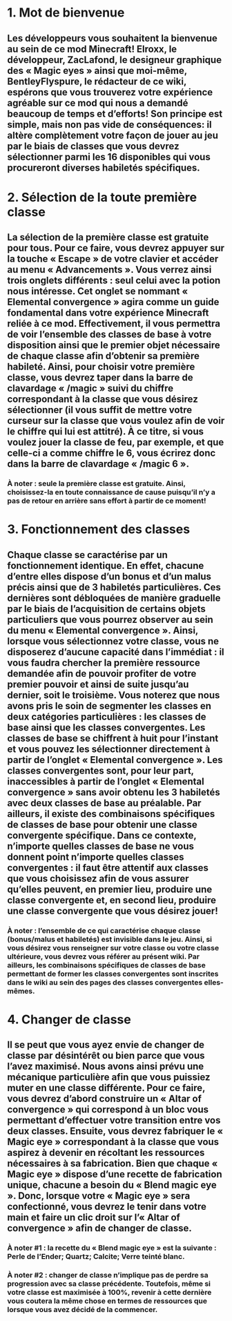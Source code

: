 # 1. Mot de bienvenue
## Les développeurs vous souhaitent la bienvenue au sein de ce mod Minecraft! Elroxx, le développeur, ZacLafond, le designeur graphique des « Magic eyes » ainsi que moi-même, BentleyFlyspure, le rédacteur de ce wiki, espérons que vous trouverez votre expérience agréable sur ce mod qui nous a demandé beaucoup de temps et d’efforts! Son principe est simple, mais non pas vide de conséquences: il altère complètement votre façon de jouer au jeu par le biais de classes que vous devrez sélectionner parmi les 16 disponibles qui vous procureront diverses habiletés spécifiques.
# 2. Sélection de la toute première classe
## La sélection de la première classe est gratuite pour tous. Pour ce faire, vous devrez appuyer sur la touche « Escape » de votre clavier et accéder au menu « Advancements ». Vous verrez ainsi trois onglets différents : seul celui avec la potion nous intéresse. Cet onglet se nommant « Elemental convergence » agira comme un guide fondamental dans votre expérience Minecraft reliée à ce mod. Effectivement, il vous permettra de voir l’ensemble des classes de base à votre disposition ainsi que le premier objet nécessaire de chaque classe afin d’obtenir sa première habileté. Ainsi, pour choisir votre première classe, vous devrez taper dans la barre de clavardage « /magic » suivi du chiffre correspondant à la classe que vous désirez sélectionner (il vous suffit de mettre votre curseur sur la classe que vous voulez afin de voir le chiffre qui lui est attitré). À ce titre, si vous voulez jouer la classe de feu, par exemple, et que celle-ci a comme chiffre le 6, vous écrirez donc dans la barre de clavardage « /magic 6 ». 
### À noter : seule la première classe est gratuite. Ainsi, choisissez-la en toute connaissance de cause puisqu’il n’y a pas de retour en arrière sans effort à partir de ce moment!
# 3. Fonctionnement des classes 
## Chaque classe se caractérise par un fonctionnement identique. En effet, chacune d’entre elles dispose d’un bonus et d’un malus précis ainsi que de 3 habiletés particulières. Ces dernières sont débloquées de manière graduelle par le biais de l’acquisition de certains objets particuliers que vous pourrez observer au sein du menu « Elemental convergence ». Ainsi, lorsque vous sélectionnez votre classe, vous ne disposerez d’aucune capacité dans l’immédiat : il vous faudra chercher la première ressource demandée afin de pouvoir profiter de votre premier pouvoir et ainsi de suite jusqu’au dernier, soit le troisième. Vous noterez que nous avons pris le soin de segmenter les classes en deux catégories particulières : les classes de base ainsi que les classes convergentes. Les classes de base se chiffrent à huit pour l’instant et vous pouvez les sélectionner directement à partir de l’onglet « Elemental convergence ». Les classes convergentes sont, pour leur part, inaccessibles à partir de l’onglet « Elemental convergence » sans avoir obtenu les 3 habiletés avec deux classes de base au préalable. Par ailleurs, il existe des combinaisons spécifiques de classes de base pour obtenir une classe convergente spécifique. Dans ce contexte, n’importe quelles classes de base ne vous donnent point n’importe quelles classes convergentes : il faut être attentif aux classes que vous choisissez afin de vous assurer qu’elles peuvent, en premier lieu, produire une classe convergente et, en second lieu, produire une classe convergente que vous désirez jouer!
### À noter : l’ensemble de ce qui caractérise chaque classe (bonus/malus et habiletés) est invisible dans le jeu. Ainsi, si vous désirez vous renseigner sur votre classe ou votre classe ultérieure, vous devrez vous référer au présent wiki. Par ailleurs, les combinaisons spécifiques de classes de base permettant de former les classes convergentes sont inscrites dans le wiki au sein des pages des classes convergentes elles-mêmes.
# 4. Changer de classe 
## Il se peut que vous ayez envie de changer de classe par désintérêt ou bien parce que vous l’avez maximisé. Nous avons ainsi prévu une mécanique particulière afin que vous puissiez muter en une classe différente. Pour ce faire, vous devrez d’abord construire un « Altar of convergence » qui correspond à un bloc vous permettant d’effectuer votre transition entre vos deux classes. Ensuite, vous devrez fabriquer le « Magic eye » correspondant à la classe que vous aspirez à devenir en récoltant les ressources nécessaires à sa fabrication. Bien que chaque « Magic eye » dispose d’une recette de fabrication unique, chacune a besoin du « Blend magic eye ». Donc, lorsque votre « Magic eye » sera confectionné, vous devrez le tenir dans votre main et faire un clic droit sur l’« Altar of convergence » afin de changer de classe.
### À noter #1 : la recette du « Blend magic eye » est la suivante : Perle de l’Ender; Quartz; Calcite; Verre teinté blanc.
### À noter #2 : changer de classe n’implique pas de perdre sa progression avec sa classe précédente. Toutefois, même si votre classe est maximisée à 100%, revenir à cette dernière vous coutera la même chose en termes de ressources que lorsque vous avez décidé de la commencer.
